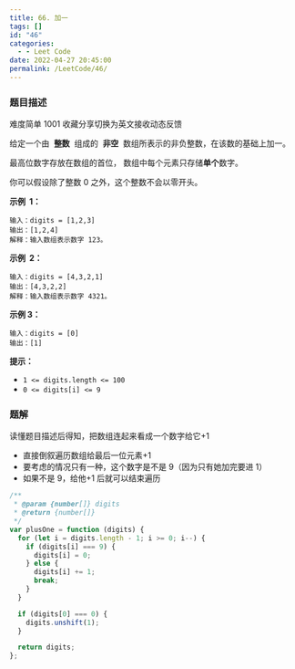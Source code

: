 ```yaml
---
title: 66. 加一
tags: []
id: "46"
categories:
  - - Leet Code
date: 2022-04-27 20:45:00
permalink: /LeetCode/46/
---
```


### 题目描述

难度简单 1001 收藏分享切换为英文接收动态反馈

给定一个由  **整数**  组成的  **非空**  数组所表示的非负整数，在该数的基础上加一。

最高位数字存放在数组的首位， 数组中每个元素只存储**单个**数字。

你可以假设除了整数 0 之外，这个整数不会以零开头。

**示例  1：**

```
输入：digits = [1,2,3]
输出：[1,2,4]
解释：输入数组表示数字 123。

```

<!--more-->

**示例  2：**

```
输入：digits = [4,3,2,1]
输出：[4,3,2,2]
解释：输入数组表示数字 4321。

```

**示例 3：**

```
输入：digits = [0]
输出：[1]

```

**提示：**

- `1 <= digits.length <= 100`
- `0 <= digits[i] <= 9`

### 题解

读懂题目描述后得知，把数组连起来看成一个数字给它+1

- 直接倒叙遍历数组给最后一位元素+1
- 要考虑的情况只有一种，这个数字是不是 9（因为只有她加完要进 1）
- 如果不是 9，给他+1 后就可以结束遍历

```jsx
/**
 * @param {number[]} digits
 * @return {number[]}
 */
var plusOne = function (digits) {
  for (let i = digits.length - 1; i >= 0; i--) {
    if (digits[i] === 9) {
      digits[i] = 0;
    } else {
      digits[i] += 1;
      break;
    }
  }

  if (digits[0] === 0) {
    digits.unshift(1);
  }

  return digits;
};
```

